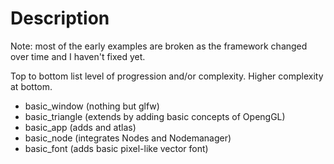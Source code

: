# Description
Note: most of the early examples are broken as the framework changed over time and I haven't fixed yet.

Top to bottom list level of progression and/or complexity. Higher complexity at
bottom.
- basic_window (nothing but glfw)
- basic_triangle (extends by adding basic concepts of OpengGL)
- basic_app (adds and atlas)
- basic_node (integrates Nodes and Nodemanager)
- basic_font (adds basic pixel-like vector font)
